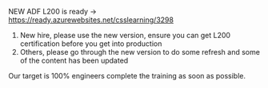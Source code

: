 NEW ADF L200 is ready ->  https://ready.azurewebsites.net/csslearning/3298

1.	New hire, please use the new version, ensure you can get L200 certification before you get into production
2.	Others, please go through the new version to do some refresh and some of the content has been updated

Our target is 100% engineers complete the training as soon as possible.